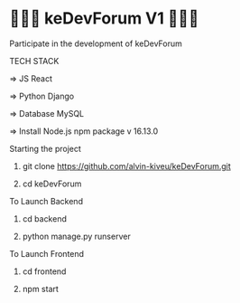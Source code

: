 # 👩🏿‍💻 keDevForum V1 👨🏿‍💻

Participate in the development of keDevForum

TECH STACK

=> JS React

=> Python Django

=> Database MySQL

=> Install Node.js npm package v 16.13.0

Starting the project

1. git clone https://github.com/alvin-kiveu/keDevForum.git

2. cd keDevForum

To Launch Backend

1. cd backend

2. python manage.py runserver

To Launch Frontend

1. cd frontend

2. npm start
